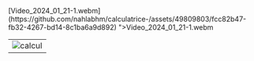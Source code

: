 <!DOCTYPE html>
<html lang="en">
<head>
    <meta charset="UTF-8">
    <meta http-equiv="X-UA-Compatible" content="IE=edge">
    <meta name="viewport" content="width=device-width, initial-scale=1.0">
</head>
    [Video_2024_01_21-1.webm](https://github.com/nahlabhm/calculatrice-/assets/49809803/fcc82b47-fb32-4267-bd14-8c1ba6a9d892)

<body>
    <table>
        <tr>
            <td><img src="https://github.com/nahlabhm/calculatrice-/assets/49809803/424dfd92-c964-4680-b951-dd96cf4292f0" alt="calcul"></td>
">Video_2024_01_21-1.webm</a></td>
        </tr>
    </table>
</body>
</html>
